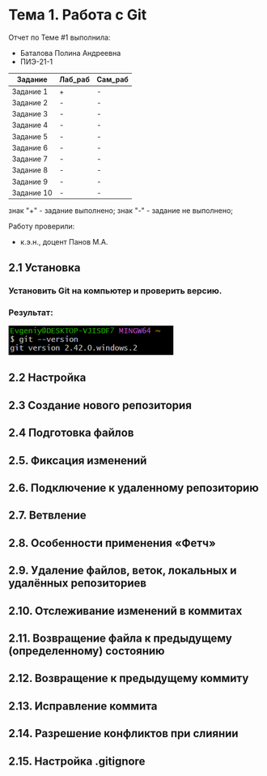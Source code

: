 # Тема 1. Работа с Git
Отчет по Теме #1 выполнила:
- Баталова Полина Андреевна
- ПИЭ-21-1

| Задание | Лаб_раб | Сам_раб |
| ------ | ------ | ------ |
| Задание 1 | + | - |
| Задание 2 | - | - |
| Задание 3 | - | - |
| Задание 4 | - | - |
| Задание 5 | - | - |
| Задание 6 | - | - |
| Задание 7 | - | - |
| Задание 8 | - | - |
| Задание 9 | - | - |
| Задание 10 | - | - |

знак "+" - задание выполнено; знак "-" - задание не выполнено;

Работу проверили:
- к.э.н., доцент Панов М.А.

## 2.1 Установка
### Установить Git на компьютер и проверить версию.

### Результат:
![Меню](https://github.com/polyyBa/Software_Engineering/blob/d91f0bb6d46a7848b9578808a0cb31432d12bb74/pi%D1%81ture/2.1.png)

## 2.2 Настройка



## 2.3 Создание нового репозитория


## 2.4 Подготовка файлов


## 2.5. Фиксация изменений


## 2.6. Подключение к удаленному репозиторию


## 2.7. Ветвление


## 2.8. Особенности применения «Фетч»


## 2.9. Удаление файлов, веток, локальных и удалённых репозиториев


## 2.10. Отслеживание изменений в коммитах


## 2.11. Возвращение файла к предыдущему (определенному) состоянию


## 2.12. Возвращение к предыдущему коммиту


## 2.13. Исправление коммита


## 2.14. Разрешение конфликтов при слиянии


## 2.15. Настройка .gitignore

